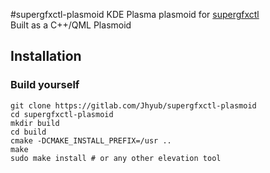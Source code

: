 #supergfxctl-plasmoid
KDE Plasma plasmoid for [supergfxctl](https://gitlab.com/asus-linux/supergfxctl)  
Built as a C++/QML Plasmoid
## Installation
### Build yourself
```shell
git clone https://gitlab.com/Jhyub/supergfxctl-plasmoid
cd supergfxctl-plasmoid
mkdir build
cd build
cmake -DCMAKE_INSTALL_PREFIX=/usr ..
make
sudo make install # or any other elevation tool
```